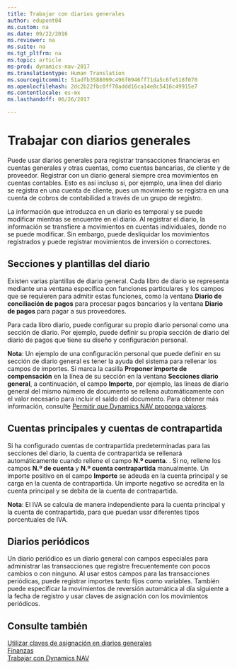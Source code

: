 ```yaml
---
title: Trabajar con diarios generales
author: edupont04
ms.custom: na
ms.date: 09/22/2016
ms.reviewer: na
ms.suite: na
ms.tgt_pltfrm: na
ms.topic: article
ms-prod: dynamics-nav-2017
ms.translationtype: Human Translation
ms.sourcegitcommit: 51adfb3588099c496f0946ff71da5c6fe518f070
ms.openlocfilehash: 2dc2b22fbc0ff70addd16ca14e8c5416c49915e7
ms.contentlocale: es-mx
ms.lasthandoff: 06/26/2017

---
```


# <a name="work-with-general-journals"></a>Trabajar con diarios generales
Puede usar diarios generales para registrar transacciones financieras en cuentas generales y otras cuentas, como cuentas bancarias, de cliente y de proveedor. Registrar con un diario general siempre crea movimientos en cuentas contables. Esto es así incluso si, por ejemplo, una línea del diario se registra en una cuenta de cliente, pues un movimiento se registra en una cuenta de cobros de contabilidad a través de un grupo de registro.

La información que introduzca en un diario es temporal y se puede modificar mientras se encuentre en el diario. Al registrar el diario, la información se transfiere a movimientos en cuentas individuales, donde no se puede modificar. Sin embargo, puede desliquidar los movimientos registrados y puede registrar movimientos de inversión o correctores.

## <a name="journal-templates-and-batches"></a>Secciones y plantillas del diario
Existen varias plantillas de diario general. Cada libro de diario se representa mediante una ventana específica con funciones particulares y los campos que se requieren para admitir estas funciones, como la ventana **Diario de conciliación de pagos** para procesar pagos bancarios y la ventana **Diario de pagos** para pagar a sus proveedores.

Para cada libro diario, puede configurar su propio diario personal como una sección de diario. Por ejemplo, puede definir su propia sección de diario del diario de pagos que tiene su diseño y configuración personal.

**Nota**: Un ejemplo de una configuración personal que puede definir en su sección de diario general es tener la ayuda del sistema para rellenar los campos de importes. Si marca la casilla **Proponer importe de compensación** en la línea de su sección en la ventana **Secciones diario general**, a continuación, el campo **Importe**, por ejemplo, las líneas de diario general del mismo número de documento se rellena automáticamente con el valor necesario para incluir el saldo del documento. Para obtener más información, consulte [Permitir que Dynamics NAV proponga valores](ui-let-system-suggest-values.md).

## <a name="main-accounts-and-balancing-accounts"></a>Cuentas principales y cuentas de contrapartida
Si ha configurado cuentas de contrapartida predeterminadas para las secciones del diario, la cuenta de contrapartida se rellenará automáticamente cuando rellene el campo **N.º cuenta**. . Si no, rellene los campos **N.º de cuenta** y **N.º cuenta contrapartida** manualmente. Un importe positivo en el campo **Importe** se adeuda en la cuenta principal y se carga en la cuenta de contrapartida. Un importe negativo se acredita en la cuenta principal y se debita de la cuenta de contrapartida.

**Nota**: El IVA se calcula de manera independiente para la cuenta principal y la cuenta de contrapartida, para que puedan usar diferentes tipos porcentuales de IVA.

## <a name="recurring-journals"></a>Diarios periódicos
Un diario periódico es un diario general con campos especiales para administrar las transacciones que registre frecuentemente con pocos cambios o con ninguno. Al usar estos campos para las transacciones periódicas, puede registrar importes tanto fijos como variables. También puede especificar la movimientos de reversión automática al día siguiente a la fecha de registro y usar claves de asignación con los movimientos periódicos.

## <a name="see-also"></a>Consulte también
[Utilizar claves de asignación en diarios generales](ui-how-use-allocation-keys-general-journals.md)  
[Finanzas](finance-setup.md)  
[Trabajar con Dynamics NAV](ui-work-product.md)

